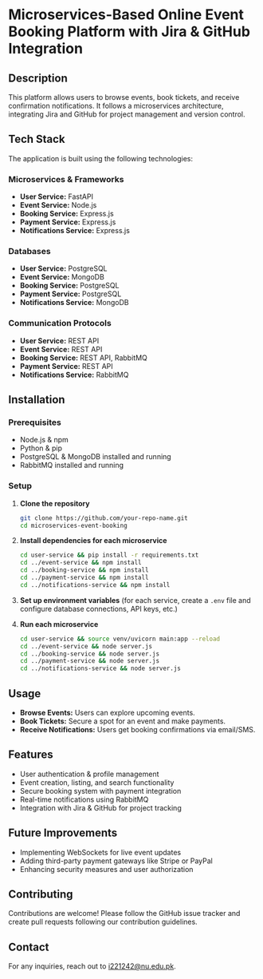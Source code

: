 # Microservices-Based Online Event Booking Platform with Jira & GitHub Integration

## Description
This platform allows users to browse events, book tickets, and receive confirmation notifications. It follows a microservices architecture, integrating Jira and GitHub for project management and version control.

## Tech Stack
The application is built using the following technologies:

### Microservices & Frameworks
- **User Service:** FastAPI
- **Event Service:** Node.js
- **Booking Service:** Express.js
- **Payment Service:** Express.js
- **Notifications Service:** Express.js

### Databases
- **User Service:** PostgreSQL
- **Event Service:** MongoDB
- **Booking Service:** PostgreSQL
- **Payment Service:** PostgreSQL
- **Notifications Service:** MongoDB

### Communication Protocols
- **User Service:** REST API
- **Event Service:** REST API
- **Booking Service:** REST API, RabbitMQ
- **Payment Service:** REST API
- **Notifications Service:** RabbitMQ

## Installation
### Prerequisites
- Node.js & npm
- Python & pip
- PostgreSQL & MongoDB installed and running
- RabbitMQ installed and running

### Setup
1. **Clone the repository**
   ```bash
   git clone https://github.com/your-repo-name.git
   cd microservices-event-booking
   ```

2. **Install dependencies for each microservice**
   ```bash
   cd user-service && pip install -r requirements.txt
   cd ../event-service && npm install
   cd ../booking-service && npm install
   cd ../payment-service && npm install
   cd ../notifications-service && npm install
   ```

3. **Set up environment variables** (for each service, create a `.env` file and configure database connections, API keys, etc.)

4. **Run each microservice**
   ```bash
   cd user-service && source venv/uvicorn main:app --reload
   cd ../event-service && node server.js
   cd ../booking-service && node server.js
   cd ../payment-service && node server.js
   cd ../notifications-service && node server.js
   ```

## Usage
- **Browse Events:** Users can explore upcoming events.
- **Book Tickets:** Secure a spot for an event and make payments.
- **Receive Notifications:** Users get booking confirmations via email/SMS.

## Features
- User authentication & profile management
- Event creation, listing, and search functionality
- Secure booking system with payment integration
- Real-time notifications using RabbitMQ
- Integration with Jira & GitHub for project tracking

## Future Improvements
- Implementing WebSockets for live event updates
- Adding third-party payment gateways like Stripe or PayPal
- Enhancing security measures and user authorization

## Contributing
Contributions are welcome! Please follow the GitHub issue tracker and create pull requests following our contribution guidelines.

## Contact
For any inquiries, reach out to [i221242@nu.edu.pk](mailto:your-email@example.com).

